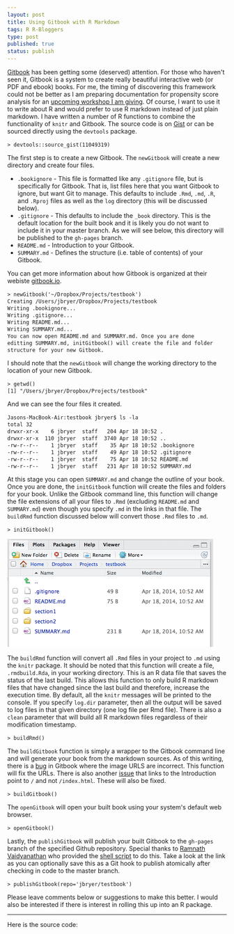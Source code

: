 ```yaml
--- 
layout: post
title: Using Gitbook with R Markdown
tags: R R-Bloggers
type: post
published: true
status: publish
---
```

 
[Gitbook](http://www.gitbook.io/) has been getting some (deserved) attention. For those who haven't seen it, Gitbook is a system to create really beautiful interactive web (or PDF and ebook) books. For me, the timing of discovering this framework could not be better as I am preparing documentation for propensity score analysis for an [upcoming workshop I am giving](http://www.meetup.com/Albany-R-Users-Group/events/176617442/). Of course, I want to use it to write about R and would prefer to use R markdown instead of just plain markdown. I have written a number of R functions to combine the functionality of `knitr` and Gitbook. The source code is on [Gist](https://gist.github.com/jbryer/11049319) or can be sourced directly using the `devtools` package.

	> devtools::source_gist(11049319)

The first step is to create a new Gitbook. The `newGitbook` will create a new directory and create four files.

* `.bookignore` - This file is formatted like any `.gitignore` file, but is specifically for Gitbook. That is, list files here that you want Gitbook to ignore, but want Git to manage. This defaults to include `.Rmd`, `.md`, `.R`, and `.Rproj` files as well as the `log` directory (this will be discussed below).
* `.gitignore` - This defaults to include the `_book` directory. This is the default location for the built book and it is likely you do not want to include it in your master branch. As we will see below, this directory will be published to the `gh-pages` branch.
* `README.md` - Introduction to your Gitbook.
* `SUMMARY.md` - Defines the structure (i.e. table of contents) of your Gitbook.

You can get more information about how Gitbook is organized at their webiste [gitbook.io](http://gitbook.io).

	> newGitbook('~/Dropbox/Projects/testbook')
	Creating /Users/jbryer/Dropbox/Projects/testbook
	Writing .bookignore...
	Writing .gitignore...
	Writing README.md...
	Writing SUMMARY.md...
	You can now open README.md and SUMMARY.md. Once you are done 
	editting SUMMARY.md, initGitbook() will create the file and folder 
	structure for your new Gitbook.
	
I should note that the `newGitbook` will change the working directory to the location of your new Gitbook.

	> getwd()
	[1] "/Users/jbryer/Dropbox/Projects/testbook"

And we can see the four files it created.

	Jasons-MacBook-Air:testbook jbryer$ ls -la
	total 32
	drwxr-xr-x    6 jbryer  staff   204 Apr 18 10:52 .
	drwxr-xr-x  110 jbryer  staff  3740 Apr 18 10:52 ..
	-rw-r--r--    1 jbryer  staff    35 Apr 18 10:52 .bookignore
	-rw-r--r--    1 jbryer  staff    49 Apr 18 10:52 .gitignore
	-rw-r--r--    1 jbryer  staff    75 Apr 18 10:52 README.md
	-rw-r--r--    1 jbryer  staff   231 Apr 18 10:52 SUMMARY.md

At this stage you can open `SUMMARY.md` and change the outline of your book. Once you are done, the `initGitbook` function will create the files and folders for your book. Unlike the Gitbook command line, this function will change the file extensions of all your files to `.Rmd` (excluding `README.md` and `SUMMARY.md`) even though you specify `.md` in the links in that file. The `buildRmd` function discussed below will convert those `.Rmd` files to `.md`.

	> initGitbook()
![Files](/images/gitbookfiles.png)

The `buildRmd` function will convert all `.Rmd` files in your project to `.md` using the `knitr` package. It should be noted that this function will create a file, `.rmdbuild.Rda`, in your working directory. This is an R data file that saves the status of the last build. This allows this function to only build R markdown files that have changed since the last build and therefore, increase the execution time. By default, all the `knitr` messages will be printed to the console. If you specify `log.dir` parameter, then all the output will be saved to log files in that given directory (one log file per Rmd file). There is also a `clean` parameter that will build all R markdown files regardless of their modification timestamp.

	> buildRmd()
	
The `buildGitbook` function is simply a wrapper to the Gitbook command line and will generate your book from the markdown sources. As of this writing, there is a [bug](https://github.com/GitbookIO/gitbook/issues/99) in Gitbook where the image URLS are incorrect. This function will fix the URLs. There is also another [issue](https://github.com/GitbookIO/gitbook/issues/113) that links to the Introduction point to `/` and not `/index.html`. These will also be fixed.

	> buildGitbook()
	
The `openGitbook` will open your built book using your system's default web browser.

	> openGitbook()
	
Lastly, the `publishGitbook` will publish your built Gitbook to the `gh-pages` branch of the specified Github repository. Special thanks to [Ramnath Vaidyanathan](https://github.com/ramnathv) who provided the [shell script](https://github.com/GitbookIO/gitbook/issues/106#issuecomment-40747887) to do this. Take a look at the link as you can optionally save this as a Git hook to publish atomically after checking in code to the master branch.

	> publishGitbook(repo='jbryer/testbook')
	
Please leave comments below or suggestions to make this better. I would also be interested if there is interest in rolling this up into an R package.

-------------------------

Here is the source code:

<script src="https://gist.github.com/jbryer/11049319.js"></script>


